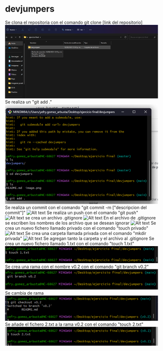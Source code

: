 # devjumpers

Se clona el repositoria con el comando git clone [link del repositorio]
![Alt text](image.png)
Se realiza un "git add ."
![Alt text](image-1.png)
Se realiza un commit con el comando "git commit -m ["descripcion del commit"]"
![Alt text](image-2.png)
Se realiza un push con el comando "git push"
![Alt text](image-3.png)
se crea un archivo .gitignore 
![Alt text](image-4.png)
En el archivo de .gitignore se escriben los nombres de los archivo que se desean ignorar 
![Alt text](image-5.png)
Se crea un nuevo fichero llamado privado con el comando "touch privado"
![Alt text](image-6.png)
Se crea una carpeta llamada privada con el comando "mkdir privada"
![Alt text](image-7.png)
Se agregan tanto la carpeta y el archivo al .gitignore
Se crea un nuevo fichero llamado 1.txt con el comando "touch 1.txt"
![Alt text](image-8.png)
Se crea una rama con el nombre v0.2 con el comando "git branch v0.2"
![Alt text](image-9.png)
Se cambia de rama 
![Alt text](image-10.png)
Se añade el fichero 2.txt a la rama v0.2 con el comando "touch 2.txt"
![Alt text](image-11.png)